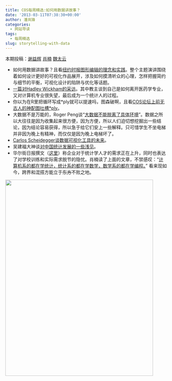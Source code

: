 ```yaml
---
title: COS每周精选:如何用数据讲故事？
date: '2013-03-11T07:38:30+00:00'
author: 潘岚锋
categories:
  - 网站导读
tags:
  - 每周精选
slug: storytelling-with-data
---
```


本期投稿：[谢益辉](http://yihui.name/) [肖楠](http://www.road2stat.com/) [魏太云](http://taiyun.cos.name/)

  * 如何用数据讲故事？且看[纽约时报图形编辑的理念和实践](http://style.org/tapestry/)。整个主题演讲围绕着如何设计更好的可视化作品展开，涉及如何摸清听众的心理，怎样把握简约与细节的平衡，可视化设计的陷阱与优化等话题。
  * [一篇对Hadley Wickham的采访](http://www.analyticstory.com/hadley-wickham/)。其中教主谈到自己是如何离开医药学专业，又对计算机专业很失望，最后成为一个统计人的过程。
  * 你以为在R里把循环写成*ply就可以提速吗，图森破啊，且看[COS论坛上前无古人的神配图吐槽*ply](http://cos.name/cn/topic/109551)。
  * 大数据不是万能的，Roger Peng谈“[大数据不能脱离了具体环境](http://simplystatistics.org/2013/03/04/big-data-context-bad/)”。数据之所以大往往是因为收集起来很方便，因为方便，所以人们迫切想挖掘出一些结论，因为结论容易获得，所以急于给它们安上一些解释。只可惜学生不坐电梯并非因为晚上有精神，而仅仅是因为晚上电梯坏了。
  * [Carlos Scheidegger谈数据可视化工具的未来](http://blog.visual.ly/the-future-of-data-visualization-tools/)。
  * 吴建福大神谈[对中国统计发展的一些浅见](http://v.youku.com/v_show/id_XNTI0MDE2NzQw.html)。
  * 华尔街日报撰文（[这里](http://blogs.wsj.com/numbersguy/the-upbeat-stats-on-statistics-1216/)）称企业对于统计学人才的需求正在上升，同时也表达了对学校训练和实际需求脱节的隐忧。肖楠读了上面的文章，不禁感叹：“[计算机系的都在学统计，<wbr />统计系的都在学数学，数学系的都在学编程。](https://twitter.com/cos_name/status/309466207835262976)” 看来现如今，跨界和混搭方能立于<span style="text-decoration: line-through;">东方</span>不败之地。

<img class="alignnone" alt="" src="http://i.imgur.com/PPtXn.jpg" width="460" height="612" />
